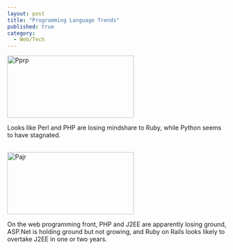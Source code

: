 ```yaml
---
layout: post
title: "Programming Language Trends"
published: true
category:
  - Web/Tech
---
```

<p><a href="http://www.google.com/trends?q=perl+programming%2C+python+programming%2C+ruby+programming%2C+php+programming&amp;ctab=1&amp;date=all&amp;geo=all"><img width="291" height="143" border="0" src="http://olifante.blogs.com/covil/images/pprp.png" title="Pprp" alt="Pprp" /></a></p>



<p>Looks like Perl and PHP are losing mindshare to Ruby, while Python seems to have stagnated.<br /><a href="http://www.google.com/trends?q=php%2C+asp.net%2C+j2ee%2C+ruby+on+rails&amp;ctab=1&amp;date=all&amp;geo=all"><br /></a></p>

<p><a href="http://www.google.com/trends?q=php%2C+asp.net%2C+j2ee%2C+ruby+on+rails&amp;ctab=1&amp;date=all&amp;geo=all"><img width="291" height="143" border="0" src="http://olifante.blogs.com/covil/images/pajr.png" title="Pajr" alt="Pajr" /></a>
</p>

<p>On the web programming front, PHP and J2EE are apparently losing ground, ASP.Net is holding ground but not growing, and Ruby on Rails looks likely to overtake J2EE in one or two years.</p>


